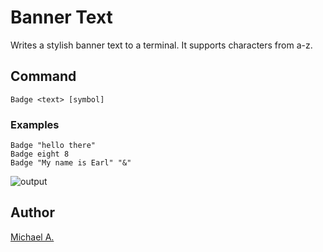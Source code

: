 # Banner Text
Writes a stylish banner text to a terminal. It supports characters from a-z.

## Command
`Badge <text> [symbol]` 

### Examples
`Badge "hello there"`    
`Badge eight 8`  
`Badge "My name is Earl" "&"`      

![output](https://cloud.githubusercontent.com/assets/16080581/19627808/2345460c-9950-11e6-8cbd-72e863fda435.png)

## Author

[Michael A.](https://se.linkedin.com/in/michaelabebaw)
